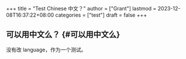 +++
title = "Test Chinese 中文？"
author = ["Grant"]
lastmod = 2023-12-08T16:37:22+08:00
categories = ["test"]
draft = false
+++

## 可以用中文么？ {#可以用中文么}

没有改 language，作为一个测试。
